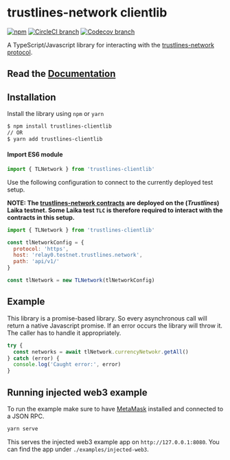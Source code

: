 # trustlines-network clientlib

[![npm](https://img.shields.io/npm/v/trustlines-clientlib.svg)](https://www.npmjs.com/package/trustlines-clientlib)
[![CircleCI branch](https://img.shields.io/circleci/project/github/trustlines-protocol/clientlib/master.svg)](https://circleci.com/gh/trustlines-protocol/clientlib)
[![Codecov branch](https://img.shields.io/codecov/c/github/trustlines-protocol/clientlib/master.svg)](https://codecov.io/gh/trustlines-protocol/clientlib)

A TypeScript/Javascript library for interacting with the [trustlines-network protocol](https://trustlines.network/).

## Read the [Documentation](https://trustlines-network.github.io/clientlib-docs/)

## Installation

Install the library using `npm` or `yarn`

```bash
$ npm install trustlines-clientlib
// OR
$ yarn add trustlines-clientlib
```

#### Import ES6 module

```javascript
import { TLNetwork } from 'trustlines-clientlib'
```

Use the following configuration to connect to the currently deployed test setup.

**NOTE: The [trustlines-network contracts](https://github.com/trustlines-network/contracts) are deployed on the (_Trustlines_) Laika testnet. Some Laika test `TLC` is therefore required to interact with the contracts in this setup.**

```javascript
import { TLNetwork } from 'trustlines-clientlib'

const tlNetworkConfig = {
  protocol: 'https',
  host: 'relay0.testnet.trustlines.network',
  path: 'api/v1/'
}

const tlNetwork = new TLNetwork(tlNetworkConfig)
```

## Example

This library is a promise-based library. So every asynchronous call will return a native Javascript promise. If an error occurs the library will throw it. The caller has to handle it appropriately.

```javascript
try {
  const networks = await tlNetwork.currencyNetwokr.getAll()
} catch (error) {
  console.log('Caught error:', error)
}
```

## Running injected web3 example

To run the example make sure to have [MetaMask](https://metamask.io/) installed and connected to a JSON RPC.

```bash
yarn serve
```

This serves the injected web3 example app on `http://127.0.0.1:8080`. You can find the app under `./examples/injected-web3`.
